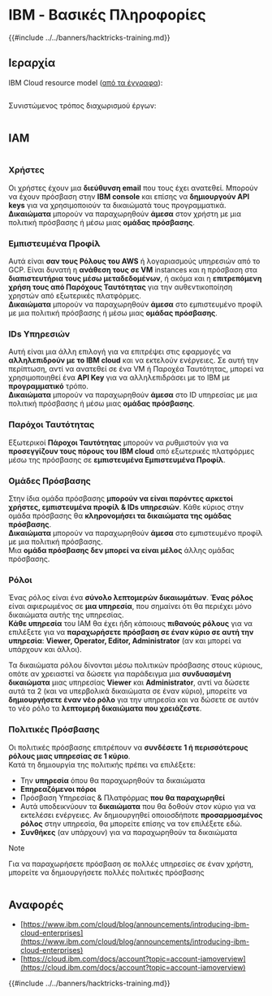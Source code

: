 # IBM - Βασικές Πληροφορίες

{{#include ../../banners/hacktricks-training.md}}

## Ιεραρχία

IBM Cloud resource model ([από τα έγγραφα](https://www.ibm.com/blog/announcement/introducing-ibm-cloud-enterprises/)):

<figure><img src="../../images/image (225).png" alt=""><figcaption></figcaption></figure>

Συνιστώμενος τρόπος διαχωρισμού έργων:

<figure><img src="../../images/image (239).png" alt=""><figcaption></figcaption></figure>

## IAM

<figure><img src="../../images/image (266).png" alt=""><figcaption></figcaption></figure>

### Χρήστες

Οι χρήστες έχουν μια **διεύθυνση email** που τους έχει ανατεθεί. Μπορούν να έχουν πρόσβαση στην **IBM console** και επίσης να **δημιουργούν API keys** για να χρησιμοποιούν τα δικαιώματά τους προγραμματικά.\
**Δικαιώματα** μπορούν να παραχωρηθούν **άμεσα** στον χρήστη με μια πολιτική πρόσβασης ή μέσω μιας **ομάδας πρόσβασης**.

### Εμπιστευμένα Προφίλ

Αυτά είναι **σαν τους Ρόλους του AWS** ή λογαριασμούς υπηρεσιών από το GCP. Είναι δυνατή η **ανάθεση τους σε VM** instances και η πρόσβαση στα **διαπιστευτήρια τους μέσω μεταδεδομένων**, ή ακόμα και η **επιτρεπόμενη χρήση τους από Παρόχους Ταυτότητας** για την αυθεντικοποίηση χρηστών από εξωτερικές πλατφόρμες.\
**Δικαιώματα** μπορούν να παραχωρηθούν **άμεσα** στο εμπιστευμένο προφίλ με μια πολιτική πρόσβασης ή μέσω μιας **ομάδας πρόσβασης**.

### IDs Υπηρεσιών

Αυτή είναι μια άλλη επιλογή για να επιτρέψει στις εφαρμογές να **αλληλεπιδρούν με το IBM cloud** και να εκτελούν ενέργειες. Σε αυτή την περίπτωση, αντί να ανατεθεί σε ένα VM ή Παροχέα Ταυτότητας, μπορεί να χρησιμοποιηθεί ένα **API Key** για να αλληλεπιδράσει με το IBM με **προγραμματικό** τρόπο.\
**Δικαιώματα** μπορούν να παραχωρηθούν **άμεσα** στο ID υπηρεσίας με μια πολιτική πρόσβασης ή μέσω μιας **ομάδας πρόσβασης**.

### Παρόχοι Ταυτότητας

Εξωτερικοί **Πάροχοι Ταυτότητας** μπορούν να ρυθμιστούν για να **προσεγγίζουν τους πόρους του IBM cloud** από εξωτερικές πλατφόρμες μέσω της πρόσβασης σε **εμπιστευμένα Εμπιστευμένα Προφίλ**.

### Ομάδες Πρόσβασης

Στην ίδια ομάδα πρόσβασης **μπορούν να είναι παρόντες αρκετοί χρήστες, εμπιστευμένα προφίλ & IDs υπηρεσιών**. Κάθε κύριος στην ομάδα πρόσβασης θα **κληρονομήσει τα δικαιώματα της ομάδας πρόσβασης**.\
**Δικαιώματα** μπορούν να παραχωρηθούν **άμεσα** στο εμπιστευμένο προφίλ με μια πολιτική πρόσβασης.\
Μια **ομάδα πρόσβασης δεν μπορεί να είναι μέλος** άλλης ομάδας πρόσβασης.

### Ρόλοι

Ένας ρόλος είναι ένα **σύνολο λεπτομερών δικαιωμάτων**. **Ένας ρόλος** είναι αφιερωμένος σε **μια υπηρεσία**, που σημαίνει ότι θα περιέχει μόνο δικαιώματα αυτής της υπηρεσίας.\
**Κάθε υπηρεσία** του IAM θα έχει ήδη κάποιους **πιθανούς ρόλους** για να επιλέξετε για να **παραχωρήσετε πρόσβαση σε έναν κύριο σε αυτή την υπηρεσία**: **Viewer, Operator, Editor, Administrator** (αν και μπορεί να υπάρχουν και άλλοι).

Τα δικαιώματα ρόλου δίνονται μέσω πολιτικών πρόσβασης στους κύριους, οπότε αν χρειαστεί να δώσετε για παράδειγμα μια **συνδυασμένη δικαιώματα** μιας υπηρεσίας **Viewer** και **Administrator**, αντί να δώσετε αυτά τα 2 (και να υπερβολικά δικαιώματα σε έναν κύριο), μπορείτε να **δημιουργήσετε έναν νέο ρόλο** για την υπηρεσία και να δώσετε σε αυτόν το νέο ρόλο τα **λεπτομερή δικαιώματα που χρειάζεστε**.

### Πολιτικές Πρόσβασης

Οι πολιτικές πρόσβασης επιτρέπουν να **συνδέσετε 1 ή περισσότερους ρόλους μιας υπηρεσίας σε 1 κύριο**.\
Κατά τη δημιουργία της πολιτικής πρέπει να επιλέξετε:

- Την **υπηρεσία** όπου θα παραχωρηθούν τα δικαιώματα
- **Επηρεαζόμενοι πόροι**
- Πρόσβαση Υπηρεσίας & Πλατφόρμας **που θα παραχωρηθεί**
- Αυτά υποδεικνύουν τα **δικαιώματα** που θα δοθούν στον κύριο για να εκτελέσει ενέργειες. Αν δημιουργηθεί οποιοσδήποτε **προσαρμοσμένος ρόλος** στην υπηρεσία, θα μπορείτε επίσης να τον επιλέξετε εδώ.
- **Συνθήκες** (αν υπάρχουν) για να παραχωρηθούν τα δικαιώματα

> [!NOTE]
> Για να παραχωρήσετε πρόσβαση σε πολλές υπηρεσίες σε έναν χρήστη, μπορείτε να δημιουργήσετε πολλές πολιτικές πρόσβασης

<figure><img src="../../images/image (248).png" alt=""><figcaption></figcaption></figure>

## Αναφορές

- [https://www.ibm.com/cloud/blog/announcements/introducing-ibm-cloud-enterprises](https://www.ibm.com/cloud/blog/announcements/introducing-ibm-cloud-enterprises)
- [https://cloud.ibm.com/docs/account?topic=account-iamoverview](https://cloud.ibm.com/docs/account?topic=account-iamoverview)

{{#include ../../banners/hacktricks-training.md}}
